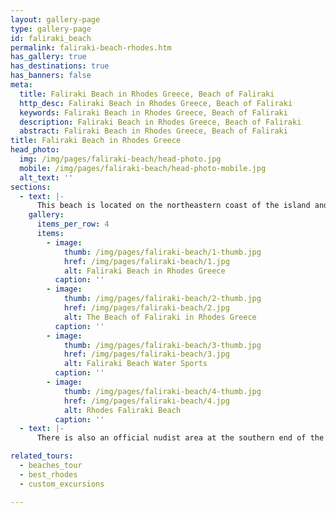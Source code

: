 ```yaml
---
layout: gallery-page
type: gallery-page
id: faliraki_beach
permalink: faliraki-beach-rhodes.htm
has_gallery: true
has_destinations: true
has_banners: false
meta:
  title: Faliraki Beach in Rhodes Greece, Beach of Faliraki
  http_desc: Faliraki Beach in Rhodes Greece, Beach of Faliraki
  keywords: Faliraki Beach in Rhodes Greece, Beach of Faliraki
  description: Faliraki Beach in Rhodes Greece, Beach of Faliraki
  abstract: Faliraki Beach in Rhodes Greece, Beach of Faliraki
title: Faliraki Beach in Rhodes Greece
head_photo:
  img: /img/pages/faliraki-beach/head-photo.jpg
  mobile: /img/pages/faliraki-beach/head-photo-mobile.jpg
  alt_text: ''
sections:
  - text: |-
      This beach is located on the northeastern coast of the island and is about 4km (2.4 miles) long. Considered to be one of the more popular beaches near Rhodes town. Besides the staple umbrellas and sun lounges, you can also take a shower and use public toilets there so you can bring the whole family without worry.
    gallery:
      items_per_row: 4
      items:
        - image:
            thumb: /img/pages/faliraki-beach/1-thumb.jpg
            href: /img/pages/faliraki-beach/1.jpg
            alt: Faliraki Beach in Rhodes Greece
          caption: ''
        - image:
            thumb: /img/pages/faliraki-beach/2-thumb.jpg
            href: /img/pages/faliraki-beach/2.jpg
            alt: The Beach of Faliraki in Rhodes Greece
          caption: ''
        - image:
            thumb: /img/pages/faliraki-beach/3-thumb.jpg
            href: /img/pages/faliraki-beach/3.jpg
            alt: Faliraki Beach Water Sports
          caption: ''
        - image:
            thumb: /img/pages/faliraki-beach/4-thumb.jpg
            href: /img/pages/faliraki-beach/4.jpg
            alt: Rhodes Faliraki Beach
          caption: ''
  - text: |-
      There is also an official nudist area at the southern end of the beach along with a tavern. You can have fun on the water by taking part in water sports, go scuba diving, jet skiing, paragliding or wind surfing. Faliraki is usually crowded in the high season, July and August.

related_tours:
  - beaches_tour
  - best_rhodes
  - custom_excursions

---
```

